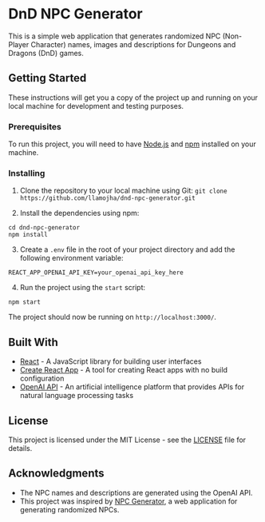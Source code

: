 # DnD NPC Generator

This is a simple web application that generates randomized NPC (Non-Player Character) names, images and descriptions for Dungeons and Dragons (DnD) games.

## Getting Started

These instructions will get you a copy of the project up and running on your local machine for development and testing purposes.

### Prerequisites

To run this project, you will need to have [Node.js](https://nodejs.org/) and [npm](https://www.npmjs.com/) installed on your machine.

### Installing

1. Clone the repository to your local machine using Git:
```git clone https://github.com/llamojha/dnd-npc-generator.git```

2. Install the dependencies using npm:

```
cd dnd-npc-generator
npm install
```

3. Create a `.env` file in the root of your project directory and add the following environment variable:

```REACT_APP_OPENAI_API_KEY=your_openai_api_key_here```

4. Run the project using the `start` script:

```npm start```

The project should now be running on `http://localhost:3000/`.

## Built With

* [React](https://reactjs.org/) - A JavaScript library for building user interfaces
* [Create React App](https://create-react-app.dev/) - A tool for creating React apps with no build configuration
* [OpenAI API](https://platform.openai.com/docs/api-reference) - An artificial intelligence platform that provides APIs for natural language processing tasks

## License

This project is licensed under the MIT License - see the [LICENSE](LICENSE) file for details.

## Acknowledgments

* The NPC names and descriptions are generated using the OpenAI API.
* This project was inspired by [NPC Generator](https://donjon.bin.sh/fantasy/random/#type=npc), a web application for generating randomized NPCs.
